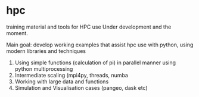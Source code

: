 # hpc
training material and tools for HPC use
Under development and the moment.

Main goal: develop working examples that assist hpc use with python,
using modern libraries and techniques

1. Using simple functions (calculation of pi) in parallel manner using python multiprocessing
2. Intermediate scaling (mpi4py, threads, numba 
3. Working with large data and functions
4. Simulation and Visualisation cases (pangeo, dask etc)


